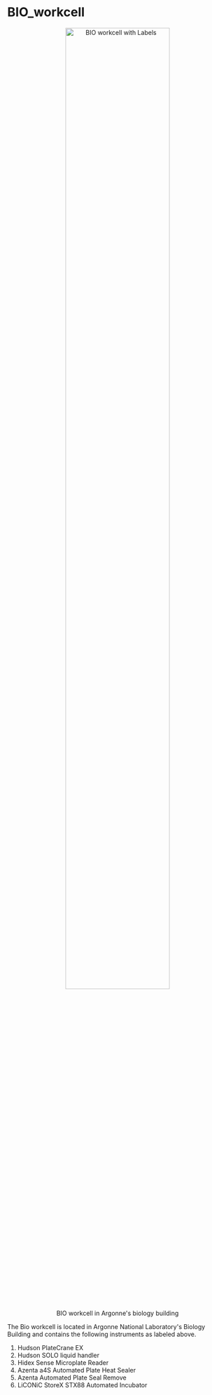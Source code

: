 # BIO_workcell



<figure align="center">
<img src="https://github.com/AD-SDL/BIO_workcell/tree/main/bio_workcell/figures/UpdatedHudsonWithLabels.png"  width="75%" height="75%" alt="BIO workcell with Labels">

<figcaption>BIO workcell in Argonne's biology building</figcaption>
</figure>

The Bio workcell is located in Argonne National Laboratory's Biology Building and contains the following instruments as labeled above. 

1. Hudson PlateCrane EX
2. Hudson SOLO liquid handler 
3. Hidex Sense Microplate Reader 
4. Azenta a4S Automated Plate Heat Sealer
5. Azenta Automated Plate Seal Remove
6. LiCONiC StoreX STX88 Automated Incubator